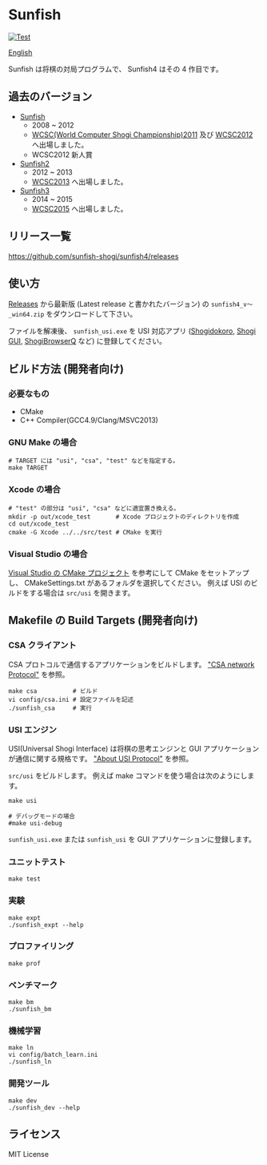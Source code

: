 Sunfish
=======

[![Test](https://github.com/sunfish-shogi/sunfish4/actions/workflows/test.yaml/badge.svg)](https://github.com/sunfish-shogi/sunfish4/actions/workflows/test.yaml)

[English](README.en.md)

Sunfish は将棋の対局プログラムで、 Sunfish4 はその 4 作目です。

過去のバージョン
----------------

- [Sunfish](https://github.com/sunfish-shogi/sunfish)
  + 2008 ~ 2012
  + [WCSC(World Computer Shogi Championship)2011](http://www2.computer-shogi.org/wcsc21/) 及び [WCSC2012](http://www2.computer-shogi.org/wcsc22/) へ出場しました。
  + WCSC2012 新人賞
- [Sunfish2](https://github.com/sunfish-shogi/sunfish2)
  + 2012 ~ 2013
  + [WCSC2013](http://www2.computer-shogi.org/wcsc23/) へ出場しました。
- [Sunfish3](https://github.com/sunfish-shogi/sunfish3)
  + 2014 ~ 2015
  + [WCSC2015](http://www2.computer-shogi.org/wcsc25/) へ出場しました。

リリース一覧
------------

https://github.com/sunfish-shogi/sunfish4/releases

使い方
------

[Releases](https://github.com/sunfish-shogi/sunfish4/releases) から最新版 (Latest release と書かれたバージョン) の `sunfish4_v～_win64.zip` をダウンロードして下さい。

ファイルを解凍後、 `sunfish_usi.exe` を USI 対応アプリ ([Shogidokoro](http://shogidokoro.starfree.jp/), [Shogi GUI](http://shogigui.siganus.com/), [ShogiBrowserQ](https://www.sbrowser-q.com/) など) に登録してください。

ビルド方法 (開発者向け)
-----------------------

### 必要なもの

- CMake
- C++ Compiler(GCC4.9/Clang/MSVC2013)

### GNU Make の場合

```
# TARGET には "usi", "csa", "test" などを指定する。
make TARGET
```

### Xcode の場合

```
# "test" の部分は "usi", "csa" などに適宜置き換える。
mkdir -p out/xcode_test       # Xcode プロジェクトのディレクトリを作成
cd out/xcode_test
cmake -G Xcode ../../src/test # CMake を実行
```

### Visual Studio の場合

[Visual Studio の CMake プロジェクト](https://docs.microsoft.com/ja-jp/cpp/build/cmake-projects-in-visual-studio) を参考にして CMake をセットアップし、 CMakeSettings.txt があるフォルダを選択してください。
例えば USI のビルドをする場合は `src/usi` を開きます。

Makefile の Build Targets (開発者向け)
--------------------------------------

### CSA クライアント

CSA プロトコルで通信するアプリケーションをビルドします。
["CSA network Protocol"](http://www2.computer-shogi.org/protocol/) を参照。

```
make csa          # ビルド
vi config/csa.ini # 設定ファイルを記述
./sunfish_csa     # 実行
```

### USI エンジン

USI(Universal Shogi Interface) は将棋の思考エンジンと GUI アプリケーションが通信に関する規格です。
["About USI Protocol"](http://www.geocities.jp/shogidokoro/usi.html) を参照。

`src/usi` をビルドします。
例えば make コマンドを使う場合は次のようにします。

```
make usi

# デバッグモードの場合
#make usi-debug
```

`sunfish_usi.exe` または `sunfish_usi` を GUI アプリケーションに登録します。

### ユニットテスト

```
make test
```

### 実験

```
make expt
./sunfish_expt --help
```

### プロファイリング

```
make prof
```

### ベンチマーク

```
make bm
./sunfish_bm
```

### 機械学習

```
make ln
vi config/batch_learn.ini
./sunfish_ln
```

### 開発ツール

```
make dev
./sunfish_dev --help
```

ライセンス
----------

MIT License
